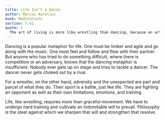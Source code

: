 ```yaml
---
title: Life Isn't a Dance
author: Marcus Aurelius
book: Meditations
section: 7.61
quote: >
  The art of living is more like wrestling than dancing, because an artful life requires being prepared to meet and withstand sudden and unexpected attacks.
---
```


Dancing is a popular metaphor for life. One must be limber and agile and go along with the music. One must feel and follow and flow with their partner. But anyone who has tried to do something difficult, where there is competition or an adversary, knows that the dancing metaphor is insufficient. Nobody ever gets up on stage and tries to tackle a dancer. The dancer never gets choked out by a rival.

For a wrestler, on the other hand, adversity and the unexpected are part and parcel of what they do. Their sport is a battle, just like life. They are fighting an opponent as well as their own limitations, emotions, and training.

Life, like wrestling, requires more than graceful movement. We have to undergo hard training and cultivate an indomitable will to prevail. Philosophy is the steel against which we sharpen that will and strengthen that resolve.
